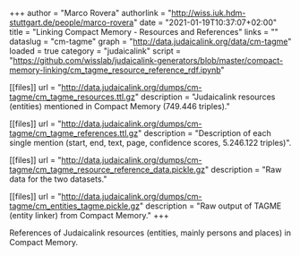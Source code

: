 +++
author = "Marco Rovera"
authorlink = "http://wiss.iuk.hdm-stuttgart.de/people/marco-rovera"
date = "2021-01-19T10:37:07+02:00"
title = "Linking Compact Memory - Resources and References"
links = "" 
dataslug = "cm-tagme"
graph = "http://data.judaicalink.org/data/cm-tagme"
loaded = true
category = "judaicalink"
script = "https://github.com/wisslab/judaicalink-generators/blob/master/compact-memory-linking/cm_tagme_resource_reference_rdf.ipynb" 

[[files]]
	url = "http://data.judaicalink.org/dumps/cm-tagme/cm_tagme_resources.ttl.gz"
	description = "Judaicalink resources (entities) mentioned in Compact Memory (749.446 triples)."

[[files]]
	url = "http://data.judaicalink.org/dumps/cm-tagme/cm_tagme_references.ttl.gz"
	description = "Description of each single mention (start, end, text, page, confidence scores, 5.246.122 triples)".
    
[[files]]
	url = "http://data.judaicalink.org/dumps/cm-tagme/cm_tagme_resource_reference_data.pickle.gz"
	description = "Raw data for the two datasets."
    
[[files]]
	url = "http://data.judaicalink.org/dumps/cm-tagme/cm_entities_tagme.pickle.gz"
	description = "Raw output of TAGME (entity linker) from Compact Memory."
+++

References of Judaicalink resources (entities, mainly persons and places) in Compact Memory.

<!--more-->